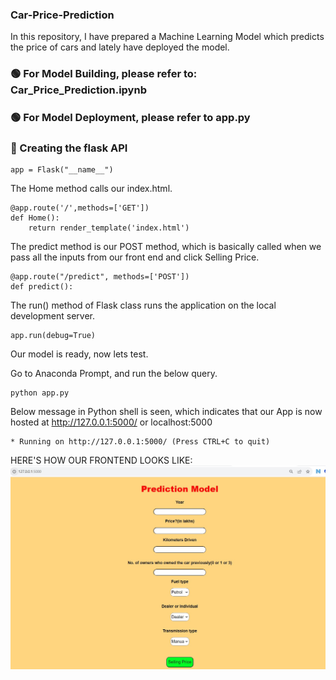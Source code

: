 ### Car-Price-Prediction

In this repository, I have prepared a Machine Learning Model which predicts the price of cars and lately have deployed the model.

### 🟢 For Model Building, please refer to: Car_Price_Prediction.ipynb
### 🟢 For Model Deployment, please refer to app.py

### 🔵 Creating the flask API
```
app = Flask("__name__")
```

The Home method calls our index.html.
```
@app.route('/',methods=['GET'])
def Home():
    return render_template('index.html')
```

The predict method is our POST method, which is basically called when we pass all the inputs from our front end and click Selling Price.
```
@app.route("/predict", methods=['POST'])
def predict():
```

The run() method of Flask class runs the application on the local development server.
```
app.run(debug=True)
```

Our model is ready, now lets test.

Go to Anaconda Prompt, and run the below query.
```
python app.py
```


Below message in Python shell is seen, which indicates that our App is now hosted at http://127.0.0.1:5000/ or localhost:5000
```
* Running on http://127.0.0.1:5000/ (Press CTRL+C to quit)
```


HERE'S HOW OUR FRONTEND LOOKS LIKE:
![Car Prediction](./images/front.jpg)
